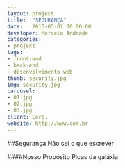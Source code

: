 ```yaml
---
layout: project
title:  "SEGURANÇA"
date:   2015-05-02 00:00:00
developer: Marcelo Andrade
categories:
- project
tags:
- front-end
- back-end
- desenvolvimento web
thumb: security.jpg
img: security.jpg
carousel:
- 01.jpg
- 02.jpg
- 03.jpg
client: Corp.
website: http://www.com.br
---
```

##Segurança
Não sei o que escrever

####Nosso Propósito
Picas da galáxia
